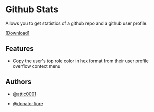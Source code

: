 
# Github Stats

Allows you to get statistics of a github repo and a github user profile. 

[[Download]](([https://raw.githubusercontent.com/attic0001/enmityaddons/main/Plugins/CopyRoleColors/dist/CopyRoleColors.js]))

####


## Features

- Copy the user's top role color in hex format from their user profile overflow context menu

## Authors

- [@attic0001](https://www.github.com/attic0001)

- [@donato-fiore](https://www.github.com/donato-fiore)
